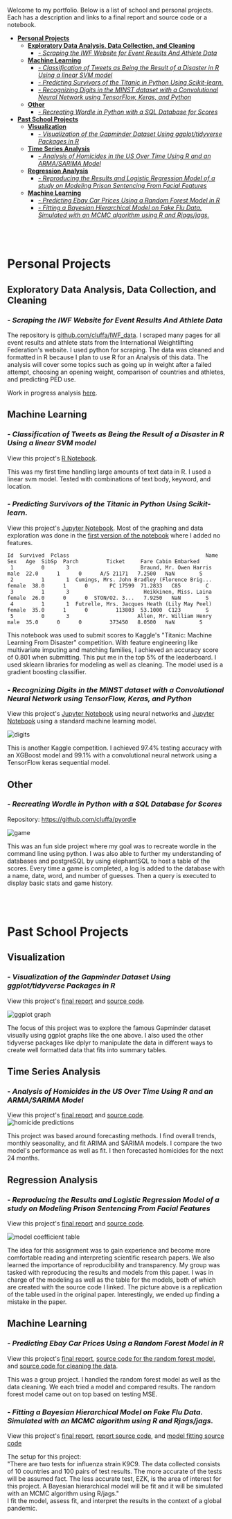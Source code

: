 
Welcome to my portfolio. Below is a list of school and personal projects. Each has a description and links to a final report and source code or a notebook.

- [**Personal Projects**](#personal-projects)
  - [**Exploratory Data Analysis, Data Collection, and Cleaning**](#exploratory-data-analysis-data-collection-and-cleaning)
    - [- *Scraping the IWF Website for Event Results And Athlete Data*](#--scraping-the-iwf-website-for-event-results-and-athlete-data)
  - [**Machine Learning**](#machine-learning)
    - [- *Classification of Tweets as Being the Result of a Disaster in R Using a linear SVM model*](#--classification-of-tweets-as-being-the-result-of-a-disaster-in-r-using-a-linear-svm-model)
    - [- *Predicting Survivors of the Titanic in Python Using Scikit-learn.*](#--predicting-survivors-of-the-titanic-in-python-using-scikit-learn)
    - [- *Recognizing Digits in the MINST dataset with a Convolutional Neural Network using TensorFlow, Keras, and Python*](#--recognizing-digits-in-the-minst-dataset-with-a-convolutional-neural-network-using-tensorflow-keras-and-python)
  - [**Other**](#other)
    - [- *Recreating Wordle in Python with a SQL Database for Scores*](#--recreating-wordle-in-python-with-a-sql-database-for-scores)
- [**Past School Projects**](#past-school-projects)
  - [**Visualization**](#visualization)
    - [- *Visualization of the Gapminder Dataset Using ggplot/tidyverse Packages in R*](#--visualization-of-the-gapminder-dataset-using-ggplottidyverse-packages-in-r)
  - [**Time Series Analysis**](#time-series-analysis)
    - [- *Analysis of Homicides in the US Over Time Using R and an ARMA/SARIMA Model*](#--analysis-of-homicides-in-the-us-over-time-using-r-and-an-armasarima-model)
  - [**Regression Analysis**](#regression-analysis)
    - [- *Reproducing the Results and Logistic Regression Model of a study on Modeling Prison Sentencing From Facial Features*](#--reproducing-the-results-and-logistic-regression-model-of-a-study-on-modeling-prison-sentencing-from-facial-features)
  - [**Machine Learning**](#machine-learning-1)
    - [- *Predicting Ebay Car Prices Using a Random Forest Model in R*](#--predicting-ebay-car-prices-using-a-random-forest-model-in-r)
    - [- *Fitting a Bayesian Hierarchical Model on Fake Flu Data. Simulated with an MCMC algorithm using R and Rjags/jags.*](#--fitting-a-bayesian-hierarchical-model-on-fake-flu-data-simulated-with-an-mcmc-algorithm-using-r-and-rjagsjags)

<br /><br />

# **Personal Projects**

## **Exploratory Data Analysis, Data Collection, and Cleaning**

### - *Scraping the IWF Website for Event Results And Athlete Data*

The repository is [github.com/cluffa/IWF_data](https://github.com/cluffa/IWF_data). I scraped many pages for all event results and athlete stats from the International Weightlifting Federation's website. I used python for scraping. The data was cleaned and formatted in R because I plan to use R for an Analysis of this data. The analysis will cover some topics such as going up in weight after a failed attempt, choosing an opening weight, comparison of countries and athletes, and predicting PED use.

Work in progress analysis [here](https://cluffa.github.io/IWF_data/).

## **Machine Learning**

### - *Classification of Tweets as Being the Result of a Disaster in R Using a linear SVM model*  

View this project's [R Notebook](https://github.com/cluffa/nlp_intro_R/blob/master/nlp_intro_model.md).  

This was my first time handling large amounts of text data in R. I used a linear svm model. Tested with combinations of text body, keyword, and location.

### - *Predicting Survivors of the Titanic in Python Using Scikit-learn.*  

View this project's [Jupyter Notebook](https://github.com/cluffa/titanic/blob/master/titanicV2.ipynb). Most of the graphing and data exploration was done in the [first version of the notebook](https://github.com/cluffa/titanic/blob/master/titanic.ipynb) where I added no features.

```
Id  Survived  Pclass                                            Name     Sex   Age  SibSp  Parch         Ticket     Fare Cabin Embarked
 1         0       3                       Braund, Mr. Owen Harris    male  22.0      1      0      A/5 21171   7.2500   NaN        S
 2         1       1  Cumings, Mrs. John Bradley (Florence Brig...  female  38.0      1      0       PC 17599  71.2833   C85        C
 3         1       3                        Heikkinen, Miss. Laina  female  26.0      0      0  STON/O2. 3...   7.9250   NaN        S
 4         1       1  Futrelle, Mrs. Jacques Heath (Lily May Peel)  female  35.0      1      0         113803  53.1000  C123        S
 5         0       3                      Allen, Mr. William Henry    male  35.0      0      0         373450   8.0500   NaN        S
```

This notebook was used to submit scores to Kaggle's "Titanic: Machine Learning From Disaster" competition. With feature engineering like multivariate imputing and matching families, I achieved an accuracy score of 0.801 when submitting. This put me in the top 5% of the leaderboard. I used sklearn libraries for modeling as well as cleaning. The model used is a gradient boosting classifier.

### - *Recognizing Digits in the MINST dataset with a Convolutional Neural Network using TensorFlow, Keras, and Python*  

View this project's [Jupyter Notebook](https://github.com/cluffa/digit_recognizer/blob/master/digits_tfnn.ipynb) using neural networks and [Jupyter Notebook](https://github.com/cluffa/digit_recognizer/blob/master/digits.ipynb) using a standard machine learning model.  

![digits](./images/digits.png)

This is another Kaggle competition. I achieved 97.4% testing accuracy with an XGBoost model and 99.1% with a convolutional neural network using a TensorFlow keras sequential model.

## **Other**

### - *Recreating Wordle in Python with a SQL Database for Scores*

Repository: <https://github.com/cluffa/pyordle>

![game](./images/game.png)

This was an fun side project where my goal was to recreate wordle in the command line using python. I was also able to further my understanding of databases and postgreSQL by using elephantSQL to host a table of the scores. Every time a game is completed, a log is added to the database with a name, date, word, and number of guesses. Then a query is executed to display basic stats and game history.

<br /><br />

# **Past School Projects**

## **Visualization**

### - *Visualization of the Gapminder Dataset Using ggplot/tidyverse Packages in R*

View this project's [final report](https://github.com/cluffa/stat5730project/blob/master/final_report_Alex_Cluff.pdf) and [source code](https://github.com/cluffa/stat5730project/blob/master/final_report_Alex_Cluff.Rmd).  

![ggplot graph](https://github.com/cluffa/stat5730project/raw/master/final_report_Alex_Cluff_files/figure-gfm/unnamed-chunk-4-1.png)  

The focus of this project was to explore the famous Gapminder dataset visually using ggplot graphs like the one above. I also used the other tidyverse packages like dplyr to manipulate the data in different ways to create well formatted data that fits into summary tables.

## **Time Series Analysis**

### - *Analysis of Homicides in the US Over Time Using R and an ARMA/SARIMA Model*

View this project's [final report](https://github.com/cluffa/stat5550project/blob/master/final_project_Alex_Cluff.pdf) and [source code](https://github.com/cluffa/stat5550project/blob/master/final_project_Alex_Cluff.Rmd).  
![homicide predictions](https://github.com/cluffa/stat5550project/blob/master/final_project_Alex_Cluff_files/figure-gfm/unnamed-chunk-13-1.png?raw=true)  

This project was based around forecasting methods. I find overall trends, monthly seasonality, and fit ARIMA and SARIMA models. I compare the two model's performance as well as fit. I then forecasted homicides for the next 24 months.

## **Regression Analysis**

### - *Reproducing the Results and Logistic Regression Model of a study on Modeling Prison Sentencing From Facial Features*

View this project's [final report](https://github.com/cluffa/stat3302project/blob/main/group_project.pdf) and [source code](https://github.com/cluffa/stat3302project/blob/main/model.R).  

![model coefficient table](https://github.com/cluffa/stat3302project/blob/main/table2.png?raw=true)  

The idea for this assignment was to gain experience and become more comfortable reading and interpreting scientific research papers. We also learned the importance of reproducibility and transparency. My group was tasked with reproducing the results and models from this paper. I was in charge of the modeling as well as the table for the models, both of which are created with the source code I linked. The picture above is a replication of the table used in the original paper. Interestingly, we ended up finding a mistake in the paper.

## **Machine Learning**

### - *Predicting Ebay Car Prices Using a Random Forest Model in R*

View this project's [final report](https://github.com/cluffa/stat4620project/blob/master/final_report_made_in_colaboration_with_classmates.pdf), [source code for the random forest model](https://github.com/cluffa/stat4620project/blob/master/randomForest.R), and [source code for cleaning the data](https://github.com/cluffa/stat4620project/blob/master/clean_autos_dataset.R).  

This was a group project. I handled the random forest model as well as the data cleaning. We each tried a model and compared results. The random forest model came out on top based on testing MSE.

### - *Fitting a Bayesian Hierarchical Model on Fake Flu Data. Simulated with an MCMC algorithm using R and Rjags/jags.*

View this project's [final report](https://github.com/cluffa/stat3303project/blob/master/Final_project_Alex_Cluff.pdf), [report source code](https://github.com/cluffa/stat3303project/blob/master/Final_project_Alex_Cluff.Rmd), and [model fitting source code](https://github.com/cluffa/stat3303project/blob/master/fit.R)  

The setup for this project:  
"There are two tests for influenza strain K9C9. The data collected consists of 10 countries and 100 pairs of
test results. The more accurate of the tests will be assumed fact. The less accurate test, EZK, is the area of
interest for this project. A Bayesian hierarchical model will be fit and it will be simulated with an MCMC
algorithm using R/jags."  
I fit the model, assess fit, and interpret the results in the context of a global pandemic.

